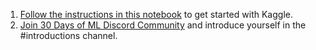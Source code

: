 1. [Follow the instructions in this notebook] to get started with Kaggle.  
2. [Join 30 Days of ML Discord Community] and introduce yourself in the #introductions channel.  

[Follow the instructions in this notebook]: https://www.kaggle.com/alexisbcook/getting-started-with-kaggle?utm_medium=email&utm_source=gamma&utm_campaign=thirty-days-of-ml&utm_content=day-1

[Join 30 Days of ML Discord Community]: https://discord.com/invite/f8g8bDq8Vv